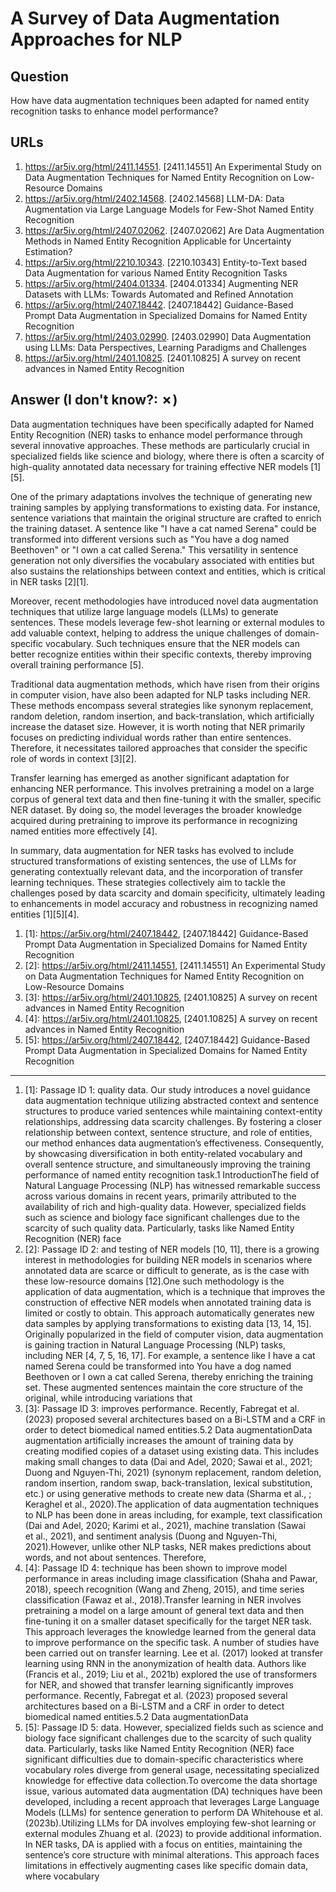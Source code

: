 # A Survey of Data Augmentation Approaches for NLP

## Question

How have data augmentation techniques been adapted for named entity recognition tasks to enhance model performance?

## URLs

1. https://ar5iv.org/html/2411.14551. [2411.14551] An Experimental Study on Data Augmentation Techniques for Named Entity Recognition on Low-Resource Domains
2. https://ar5iv.org/html/2402.14568. [2402.14568] LLM-DA: Data Augmentation via Large Language Models for Few-Shot Named Entity Recognition
3. https://ar5iv.org/html/2407.02062. [2407.02062] Are Data Augmentation Methods in Named Entity Recognition Applicable for Uncertainty Estimation?
4. https://ar5iv.org/html/2210.10343. [2210.10343] Entity-to-Text based Data Augmentation for various Named Entity Recognition Tasks
5. https://ar5iv.org/html/2404.01334. [2404.01334] Augmenting NER Datasets with LLMs: Towards Automated and Refined Annotation
6. https://ar5iv.org/html/2407.18442. [2407.18442] Guidance-Based Prompt Data Augmentation in Specialized Domains for Named Entity Recognition
7. https://ar5iv.org/html/2403.02990. [2403.02990] Data Augmentation using LLMs: Data Perspectives, Learning Paradigms and Challenges
8. https://ar5iv.org/html/2401.10825. [2401.10825] A survey on recent advances in Named Entity Recognition

## Answer (I don't know?: ✗)

Data augmentation techniques have been specifically adapted for Named Entity Recognition (NER) tasks to enhance model performance through several innovative approaches. These methods are particularly crucial in specialized fields like science and biology, where there is often a scarcity of high-quality annotated data necessary for training effective NER models [1][5].

One of the primary adaptations involves the technique of generating new training samples by applying transformations to existing data. For instance, sentence variations that maintain the original structure are crafted to enrich the training dataset. A sentence like "I have a cat named Serena" could be transformed into different versions such as "You have a dog named Beethoven" or "I own a cat called Serena." This versatility in sentence generation not only diversifies the vocabulary associated with entities but also sustains the relationships between context and entities, which is critical in NER tasks [2][1].

Moreover, recent methodologies have introduced novel data augmentation techniques that utilize large language models (LLMs) to generate sentences. These models leverage few-shot learning or external modules to add valuable context, helping to address the unique challenges of domain-specific vocabulary. Such techniques ensure that the NER models can better recognize entities within their specific contexts, thereby improving overall training performance [5].

Traditional data augmentation methods, which have risen from their origins in computer vision, have also been adapted for NLP tasks including NER. These methods encompass several strategies like synonym replacement, random deletion, random insertion, and back-translation, which artificially increase the dataset size. However, it is worth noting that NER primarily focuses on predicting individual words rather than entire sentences. Therefore, it necessitates tailored approaches that consider the specific role of words in context [3][2]. 

Transfer learning has emerged as another significant adaptation for enhancing NER performance. This involves pretraining a model on a large corpus of general text data and then fine-tuning it with the smaller, specific NER dataset. By doing so, the model leverages the broader knowledge acquired during pretraining to improve its performance in recognizing named entities more effectively [4].

In summary, data augmentation for NER tasks has evolved to include structured transformations of existing sentences, the use of LLMs for generating contextually relevant data, and the incorporation of transfer learning techniques. These strategies collectively aim to tackle the challenges posed by data scarcity and domain specificity, ultimately leading to enhancements in model accuracy and robustness in recognizing named entities [1][5][4].

1. [1]:  https://ar5iv.org/html/2407.18442, [2407.18442] Guidance-Based Prompt Data Augmentation in Specialized Domains for Named Entity Recognition
2. [2]:  https://ar5iv.org/html/2411.14551, [2411.14551] An Experimental Study on Data Augmentation Techniques for Named Entity Recognition on Low-Resource Domains
3. [3]:  https://ar5iv.org/html/2401.10825, [2401.10825] A survey on recent advances in Named Entity Recognition
4. [4]:  https://ar5iv.org/html/2401.10825, [2401.10825] A survey on recent advances in Named Entity Recognition
5. [5]:  https://ar5iv.org/html/2407.18442, [2407.18442] Guidance-Based Prompt Data Augmentation in Specialized Domains for Named Entity Recognition
---
1. [1]:  Passage ID 1: quality data. Our study introduces a novel guidance data augmentation technique utilizing abstracted context and sentence structures to produce varied sentences while maintaining context-entity relationships, addressing data scarcity challenges. By fostering a closer relationship between context, sentence structure, and role of entities, our method enhances data augmentation’s effectiveness. Consequently, by showcasing diversification in both entity-related vocabulary and overall sentence structure, and simultaneously improving the training performance of named entity recognition task.1 IntroductionThe field of Natural Language Processing (NLP) has witnessed remarkable success across various domains in recent years, primarily attributed to the availability of rich and high-quality data. However, specialized fields such as science and biology face significant challenges due to the scarcity of such quality data. Particularly, tasks like Named Entity Recognition (NER) face
2. [2]:  Passage ID 2: and testing of NER models [10, 11], there is a growing interest in methodologies for building NER models in scenarios where annotated data are scarce or difficult to generate, as is the case with these low-resource domains [12].One such methodology is the application of data augmentation, which is a technique that improves the construction of effective NER models when annotated training data is limited or costly to obtain. This approach automatically generates new data samples by applying transformations to existing data [13, 14, 15]. Originally popularized in the field of computer vision, data augmentation is gaining traction in Natural Language Processing (NLP) tasks, including NER [4, 7, 5, 16, 17]. For example, a sentence like I have a cat named Serena could be transformed into You have a dog named Beethoven or I own a cat called Serena, thereby enriching the training set. These augmented sentences maintain the core structure of the original, while introducing variations that
3. [3]:  Passage ID 3: improves performance. Recently, Fabregat et al. (2023) proposed several architectures based on a Bi-LSTM and a CRF in order to detect biomedical named entities.5.2 Data augmentationData augmentation artificially increases the amount of training data by creating modified copies of a dataset using existing data. This includes making small changes to data (Dai and Adel, 2020; Sawai et al., 2021; Duong and Nguyen-Thi, 2021) (synonym replacement, random deletion, random insertion, random swap, back-translation, lexical substitution, etc.) or using generative methods to create new data (Sharma et al., ; Keraghel et al., 2020).The application of data augmentation techniques to NLP has been done in areas including, for example, text classification (Dai and Adel, 2020; Karimi et al., 2021), machine translation (Sawai et al., 2021), and sentiment analysis (Duong and Nguyen-Thi, 2021).However, unlike other NLP tasks, NER makes predictions about words, and not about sentences. Therefore,
4. [4]:  Passage ID 4: technique has been shown to improve model performance in areas including image classification (Shaha and Pawar, 2018), speech recognition (Wang and Zheng, 2015), and time series classification (Fawaz et al., 2018).Transfer learning in NER involves pretraining a model on a large amount of general text data and then fine-tuning it on a smaller dataset specifically for the target NER task. This approach leverages the knowledge learned from the general data to improve performance on the specific task. A number of studies have been carried out on transfer learning. Lee et al. (2017) looked at transfer learning using RNN in the anonymization of health data. Authors like (Francis et al., 2019; Liu et al., 2021b) explored the use of transformers for NER, and showed that transfer learning significantly improves performance. Recently, Fabregat et al. (2023) proposed several architectures based on a Bi-LSTM and a CRF in order to detect biomedical named entities.5.2 Data augmentationData
5. [5]:  Passage ID 5: data. However, specialized fields such as science and biology face significant challenges due to the scarcity of such quality data. Particularly, tasks like Named Entity Recognition (NER) face significant difficulties due to domain-specific characteristics where vocabulary roles diverge from general usage, necessitating specialized knowledge for effective data collection.To overcome the data shortage issue, various automated data augmentation (DA) techniques have been developed, including a recent approach that leverages Large Language Models (LLMs) for sentence generation to perform DA Whitehouse et al. (2023b).Utilizing LLMs for DA involves employing few-shot learning or external modules Zhuang et al. (2023) to provide additional information. In NER tasks, DA is applied with a focus on entities, maintaining the sentence’s core structure with minimal alterations. This approach faces limitations in effectively augmenting cases like specific domain data, where vocabulary